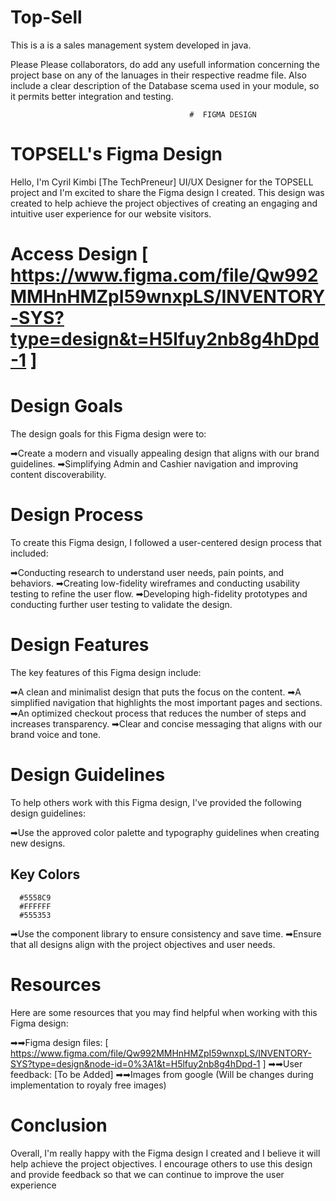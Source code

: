 # Top-Sell

This is a is a sales management system developed in java. 

Please Please collaborators, do add any usefull information concerning the project base on any of the lanuages in their respective readme file.
Also include a clear description of the Database scema used in your module, so it permits better integration and testing.




                                            #  FIGMA DESIGN

# TOPSELL's Figma Design

Hello, I'm Cyril Kimbi [The TechPreneur] UI/UX Designer for the TOPSELL project and I'm excited to share the Figma design I created.
 This design was created to help achieve the project objectives of creating an engaging and intuitive user experience for our website visitors.
 # Access Design [ https://www.figma.com/file/Qw992MMHnHMZpI59wnxpLS/INVENTORY-SYS?type=design&t=H5lfuy2nb8g4hDpd-1 ]

 
# Design Goals
The design goals for this Figma design were to:

➡Create a modern and visually appealing design that aligns with our brand guidelines.
➡Simplifying Admin and Cashier navigation and improving content discoverability.


# Design Process
To create this Figma design, I followed a user-centered design process that included:

➡Conducting research to understand user needs, pain points, and behaviors.
➡Creating low-fidelity wireframes and conducting usability testing to refine the user flow.
➡Developing high-fidelity prototypes and conducting further user testing to validate the design.


# Design Features
The key features of this Figma design include:

➡A clean and minimalist design that puts the focus on the content.
➡A simplified navigation that highlights the most important pages and sections.
➡An optimized checkout process that reduces the number of steps and increases transparency.
➡Clear and concise messaging that aligns with our brand voice and tone.


# Design Guidelines
To help others work with this Figma design, I've provided the following design guidelines:

➡Use the approved color palette and typography guidelines when creating new designs.
   ## Key Colors
      #5558C9 
      #FFFFFF
      #555353
➡Use the component library to ensure consistency and save time.
➡Ensure that all designs align with the project objectives and user needs.
# Resources
Here are some resources that you may find helpful when working with this Figma design:

➡➡Figma design files: [ https://www.figma.com/file/Qw992MMHnHMZpI59wnxpLS/INVENTORY-SYS?type=design&node-id=0%3A1&t=H5lfuy2nb8g4hDpd-1 ]
➡➡User feedback: [To be Added]
➡➡Images from google (Will be changes during implementation to royaly free images)


# Conclusion
Overall, I'm really happy with the Figma design I created and I believe it will help achieve the project objectives. I encourage others to use this design and provide feedback so that we can continue to improve the user experience
